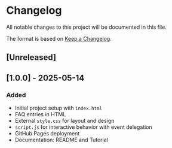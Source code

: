 # Changelog

All notable changes to this project will be documented in this file.

The format is based on [Keep a Changelog](https://keepachangelog.com/en/1.0.0/).

## [Unreleased]

## [1.0.0] - 2025-05-14
### Added
- Initial project setup with `index.html`
- FAQ entries in HTML
- External `style.css` for layout and design
- `script.js` for interactive behavior with event delegation
- GitHub Pages deployment
- Documentation: README and Tutorial
